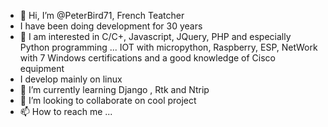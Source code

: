 - 👋 Hi, I’m @PeterBird71, French Teatcher
- I have been doing development for 30 years
- 👀 I am interested in C/C+, Javascript, JQuery, PHP and especially Python programming
... IOT with micropython, Raspberry, ESP, NetWork with 7 Windows certifications and a good knowledge of Cisco equipment
- I develop mainly on linux
- 🌱 I’m currently learning Django , Rtk and Ntrip
- 💞️ I’m looking to collaborate on cool project
- 📫 How to reach me ...

<!---
PeterBird71/PeterBird71 is a ✨ special ✨ repository because its `README.md` (this file) appears on your GitHub profile.
You can click the Preview link to take a look at your changes.
--->
